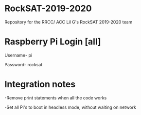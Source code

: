 # RockSAT-2019-2020
Repository for the RRCC/ ACC Lil G's RockSAT 2019-2020 team

# Raspberry Pi Login [all]
Username- pi

Password- rocksat

# Integration notes

-Remove print statements when all the code works

-Set all Pi's to boot in headless mode, without waiting on network